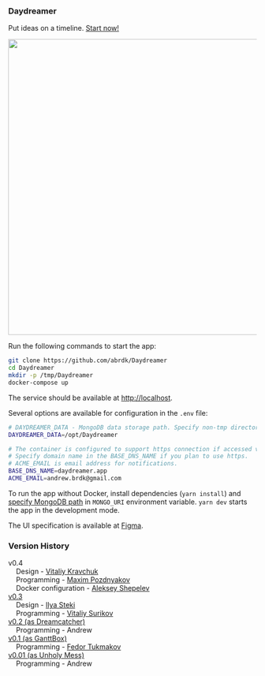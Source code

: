 ### Daydreamer
Put ideas on a timeline. [Start now!](https://daydreamer.app)

<p align="center">
    <a href="https://daydreamer.app">
        <img src="https://i.ibb.co/qNTQ5hg/daydreamer-v04-example.png" width="600"/>
    </a>
</p>

Run the following commands to start the app:
``` bash
git clone https://github.com/abrdk/Daydreamer
cd Daydreamer
mkdir -p /tmp/Daydreamer
docker-compose up
```
The service should be available at [http://localhost](http://localhost).


Several options are available for configuration in the `.env` file:
``` bash
# DAYDREAMER_DATA - MongoDB data storage path. Specify non-tmp directory for permanent storage; don't forget to create it, e.g 'mkdir -p /opt/Daydreamer'
DAYDREAMER_DATA=/opt/Daydreamer

# The container is configured to support https connection if accessed via domain name.
# Specify domain name in the BASE_DNS_NAME if you plan to use https.
# ACME_EMAIL is email address for notifications. 
BASE_DNS_NAME=daydreamer.app 
ACME_EMAIL=andrew.brdk@gmail.com
```

To run the app without Docker, install dependencies (`yarn install`) and [specify MongoDB path](https://docs.mongodb.com/manual/tutorial/install-mongodb-on-debian/) in `MONGO_URI` environment variable. `yarn dev` starts the app in the development mode.

The UI specification is available at [Figma](https://www.figma.com/file/5TvJ1XE0h5pL2uUu1inhYv/DayDreamer_v0.4_new_UI?node-id=150%3A1876).

### Version History
v0.4   
&nbsp;&nbsp;&nbsp; Design - [Vitaliy Kravchuk](https://freelancehunt.com/freelancer/DemonStrike.html)   
&nbsp;&nbsp;&nbsp; Programming - [Maxim Pozdnyakov](https://freelancehunt.com/freelancer/maxim_pozdnyakow.html)   
&nbsp;&nbsp;&nbsp; Docker configuration - [Aleksey Shepelev](https://freelance.habr.com/freelancers/AlekseyShepelev)   
[v0.3](https://github.com/abrdk/Daydreamer/tree/v0.3_backend)   
&nbsp;&nbsp;&nbsp; Design - [Ilya Steki](https://www.fl.ru/users/stekivac/portfolio/)   
&nbsp;&nbsp;&nbsp; Programming - [Vitaliy Surikov](https://www.fl.ru/users/zizizi-ru/portfolio/)   
[v0.2 (as Dreamcatcher)](https://github.com/abrdk/Daydreamer/tree/v0.2)   
&nbsp;&nbsp;&nbsp; Programming - Andrew   
[v0.1 (as GanttBox)](https://github.com/abrdk/ganttbox)   
&nbsp;&nbsp;&nbsp; Programming - [Fedor Tukmakov](https://freelance.habr.com/freelancers/impfromliga)   
[v0.01 (as Unholy Mess)](https://github.com/noooway/unholy_mess)   
&nbsp;&nbsp;&nbsp; Programming - Andrew   
